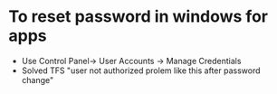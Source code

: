 # To reset password in windows for apps
  * Use Control Panel-> User Accounts -> Manage Credentials
  * Solved TFS "user not authorized prolem like this after password change"

  